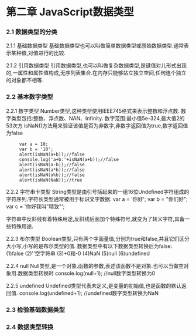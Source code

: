 # 第二章 JavaScript数据类型
### 2.1 数据类型的分类
2.1.1 基础数据类型
基础数据类型也可以叫做简单数据类型或原始数据类型.通常表示某种值,对值进行的比较.

2.1.2 引用数据类型
引用数据类型,也可以叫做复杂数据类型,是键值对儿形式出现的,一属性和属性值构成,无序列表集合.在内存只能够站立独立空间,任何连个独立的对象都不相等.

### 2.2 基本数字类型
2.2.1 数字类型
Number类型,这种类型使用IEEE745格式来表示整数和浮点数.
数字类型包括:整数、浮点数、NAN、Infinity.
数字范围:最小值5e-324,最大值2的53次方
isNaN()方法用来验证该值是否为非数字,非数字返回值为true,数字返回值为false

         var a = 10;
         var b = '10';
         alert(isNaN(a+b));//false
         console.log('a+b:'+isNaN(a+b));//false
         alert(isNaN(a-b));//false
         alert(isNaN(a*b));//false
         alert(isNaN(a%b));//false
         alert(isNaN(NaN));//true

2.2.2 字符串卡类型
String类型是由引号括起来的一组16位Undefined字符组成的字符序列.字符长类型通常被用于标识文字数据.
         var a = '你好';
         var b = "你们好";
         var c = '你好我叫"精致"';

字符串中反斜线有着特殊用途,反斜线后面加个特殊符号,就变为了转义字符,具备一些特殊用途.

2.2.3 布尔类型
Boolean类型,只有两个字面量值,分别为true和false,并且它们区分大小写,小写的是布尔类型的值.
数据类型中有以下数据类型转换后为false:
(1)false
(2)''空字符串
(3)+0和-0
(4)NaN
(5)null
(6)undefined

2.2.4 null
Null类型,是一个对象.函数的参数,表述该函数不是对象.也可以当做空对象用.数据类型转换时
         console.log(null+1);
         //null数字类型转换为0

2.2.5 undefined
 Undefined类型代表未定义,是变量的初始值,也是函数的默认返回值.
         console.log(undefined+1);
         //undefined数字类型转换为NaN


### 2.3 检验基础数据类型


### 2.4 数据类型转换